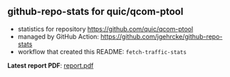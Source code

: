 ## github-repo-stats for quic/qcom-ptool

- statistics for repository https://github.com/quic/qcom-ptool
- managed by GitHub Action: https://github.com/jgehrcke/github-repo-stats
- workflow that created this README: `fetch-traffic-stats`

**Latest report PDF**: [report.pdf](https://github.com/njjetha/System-Design/raw/github-repo-stats/quic/qcom-ptool/latest-report/report.pdf)

